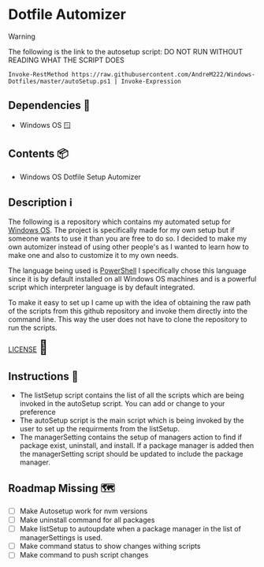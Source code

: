 <h1>Dotfile Automizer</h1>

> [!WARNING]
> The following is the link to the autosetup script: DO NOT RUN WITHOUT READING WHAT THE SCRIPT DOES
> ```
> Invoke-RestMethod https://raw.githubusercontent.com/AndreM222/Windows-Dotfiles/master/autoSetup.ps1 | Invoke-Expression 
> ```

<h2>Dependencies 📃</h2>

- Windows OS 🪟

<h2>Contents 📦</h2>

- Windows OS Dotfile Setup Automizer

<h2>Description ℹ️</h2>

The following is a repository which contains my automated setup for [Windows OS](https://www.microsoft.com/en-us/windows?r=1).
The project is specifically made for my own setup but if someone wants to use it than you are free to do so.
I decided to make my own automizer instead of using other people's as I wanted to learn how to make one and 
also to customize it to my own needs. 

The language being used is [PowerShell](https://learn.microsoft.com/en-us/windows-server/administration/windows-commands/powershell)
I specifically chose this language since it is by default installed on all Windows OS machines and is a powerful 
script which interpreter language is by default integrated.

To make it easy to set up I came up with the idea of obtaining the raw path of the scripts from this github 
repository and invoke them directly into the command line. This way the user does not have to clone the repository to 
run the scripts.

[LICENSE](https://github.com/AndreM222/Dotfile-Automizer/blob/master/License) <span style="font-size:2em">🪪</span>

<h2>Instructions 📖</h2>

- The listSetup script contains the list of all the scripts which are being invoked in the autoSetup script. You can
add or change to your preference
- The autoSetup script is the main script which is being invoked by the user to set up the requirments
from the listSetup.
- The managerSetting contains the setup of managers action to find if package exist, uninstall, and install. If a 
package manager is added then the managerSetting script should be updated to include the package manager.

<h2>Roadmap Missing 🗺️</h2>

- [ ] Make Autosetup work for nvm versions
- [ ] Make uninstall command for all packages
- [ ] Make listSetup to autoupdate when a package manager in the list of managerSettings is used.
- [ ] Make command status to show changes withing scripts
- [ ] Make command to push script changes
